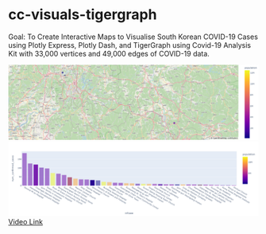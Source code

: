 # cc-visuals-tigergraph
Goal: To Create Interactive Maps to Visualise South Korean COVID-19 Cases using Plotly Express, Plotly Dash, and TigerGraph using Covid-19 Analysis Kit with 33,000 vertices and 49,000 edges of COVID-19 data.

![plot](plot.png)
![covid-dashboard](covid-dashboard.png)
[Video Link](https://drive.google.com/file/d/17nGJzboZvM1RYZXTcdo3A-nLgTfmZBLo/view?usp=sharing)

